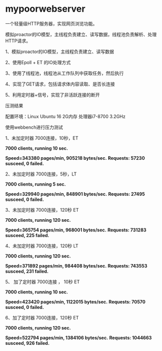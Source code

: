 # mypoorwebserver
一个轻量级HTTP服务器，实现网页浏览功能。

模拟proactor的IO模型，主线程负责建立、读写数据，线程池负责解析、处理HTTP请求。

1、模拟proactor的IO模型，主线程负责建立、读写数据

2、使用Epoll + ET 的IO处理方式

3、使用了线程池，线程池从工作队列中获取任务，然后执行

4、实现了GET请求，包括请求体内容读取、是否长连接

5、利用定时器+信号，实现了非活跃连接的断开


压测结果

配置环境：Linux Ubuntu 16  2G内存  处理器i7-8700 3.2GHz

使用webbench进行压力测试

1、未加定时器 7000连接，10秒，ET 

**7000 clients, running 10 sec.**

**Speed=343380 pages/min, 905218 bytes/sec.**
**Requests: 57230 susceed, 0 failed.**

2、未加定时器 7000连接，5秒，LT

**7000 clients, running 5 sec.**

**Speed=329940 pages/min, 848901 bytes/sec.**
**Requests: 27495 susceed, 0 failed.**

3、未加定时器 7000连接，120秒 ET

**7000 clients, running 120 sec.**

**Speed=365754 pages/min, 968001 bytes/sec.**
**Requests: 731283 susceed, 225 failed.**

4、未加定时器 7000连接，120秒 LT

**7000 clients, running 120 sec.**

**Speed=371892 pages/min, 984408 bytes/sec.**
**Requests: 743553 susceed, 231 failed.**

5、 加了定时器 7000连接 ， 10秒 ET

**7000 clients, running 10 sec.**

**Speed=423420 pages/min, 1122015 bytes/sec.**
**Requests: 70570 susceed, 0 failed.**

6、加了定时器 7000连接，120秒 ET

**7000 clients, running 120 sec.**

**Speed=522794 pages/min, 1384106 bytes/sec.**
**Requests: 1044663 susceed, 926 failed.**

